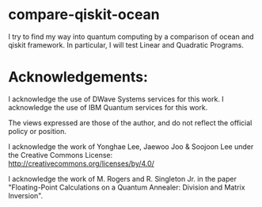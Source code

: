 # compare-qiskit-ocean
I try to find my way into quantum computing by a comparison of ocean and qiskit framework. In particular, I will test Linear and Quadratic Programs.

# Acknowledgements:

I acknowledge the use of DWave Systems services for this work. 
I acknowledge the use of IBM Quantum services for this work. 

The views expressed are those of the author, and do not reflect the official policy or position.

I acknowledge the work of Yonghae Lee, Jaewoo Joo & Soojoon Lee under the Creative
Commons License: http://creativecommons.org/licenses/by/4.0/

I acknowledge the work of M. Rogers and R. Singleton Jr. in the paper "Floating-Point Calculations on a Quantum Annealer: Division and Matrix Inversion".

